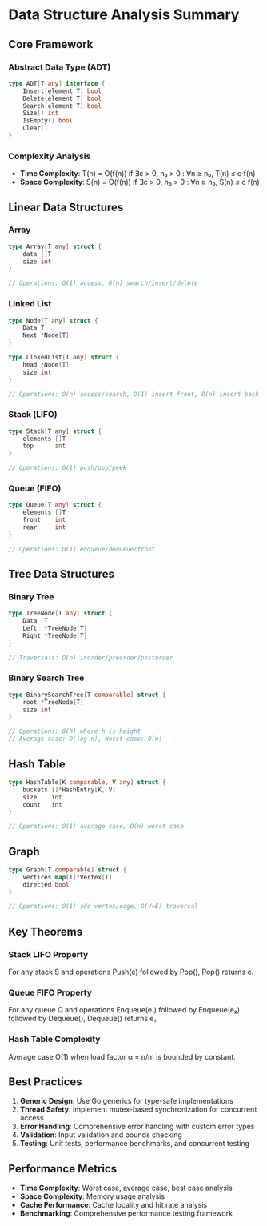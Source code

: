 # Data Structure Analysis Summary

## Core Framework

### Abstract Data Type (ADT)

```go
type ADT[T any] interface {
    Insert(element T) bool
    Delete(element T) bool
    Search(element T) bool
    Size() int
    IsEmpty() bool
    Clear()
}

```

### Complexity Analysis

- **Time Complexity**: T(n) = O(f(n)) if ∃c > 0, n₀ > 0 : ∀n ≥ n₀, T(n) ≤ c·f(n)
- **Space Complexity**: S(n) = O(f(n)) if ∃c > 0, n₀ > 0 : ∀n ≥ n₀, S(n) ≤ c·f(n)

## Linear Data Structures

### Array

```go
type Array[T any] struct {
    data []T
    size int
}

// Operations: O(1) access, O(n) search/insert/delete

```

### Linked List

```go
type Node[T any] struct {
    Data T
    Next *Node[T]
}

type LinkedList[T any] struct {
    head *Node[T]
    size int
}

// Operations: O(n) access/search, O(1) insert front, O(n) insert back

```

### Stack (LIFO)

```go
type Stack[T any] struct {
    elements []T
    top      int
}

// Operations: O(1) push/pop/peek

```

### Queue (FIFO)

```go
type Queue[T any] struct {
    elements []T
    front    int
    rear     int
}

// Operations: O(1) enqueue/dequeue/front

```

## Tree Data Structures

### Binary Tree

```go
type TreeNode[T any] struct {
    Data  T
    Left  *TreeNode[T]
    Right *TreeNode[T]
}

// Traversals: O(n) inorder/preorder/postorder

```

### Binary Search Tree

```go
type BinarySearchTree[T comparable] struct {
    root *TreeNode[T]
    size int
}

// Operations: O(h) where h is height
// Average case: O(log n), Worst case: O(n)

```

## Hash Table

```go
type HashTable[K comparable, V any] struct {
    buckets []*HashEntry[K, V]
    size    int
    count   int
}

// Operations: O(1) average case, O(n) worst case

```

## Graph

```go
type Graph[T comparable] struct {
    vertices map[T]*Vertex[T]
    directed bool
}

// Operations: O(1) add vertex/edge, O(V+E) traversal

```

## Key Theorems

### Stack LIFO Property

For any stack S and operations Push(e) followed by Pop(), Pop() returns e.

### Queue FIFO Property  

For any queue Q and operations Enqueue(e₁) followed by Enqueue(e₂) followed by Dequeue(), Dequeue() returns e₁.

### Hash Table Complexity

Average case O(1) when load factor α = n/m is bounded by constant.

## Best Practices

1. **Generic Design**: Use Go generics for type-safe implementations
2. **Thread Safety**: Implement mutex-based synchronization for concurrent access
3. **Error Handling**: Comprehensive error handling with custom error types
4. **Validation**: Input validation and bounds checking
5. **Testing**: Unit tests, performance benchmarks, and concurrent testing

## Performance Metrics

- **Time Complexity**: Worst case, average case, best case analysis
- **Space Complexity**: Memory usage analysis
- **Cache Performance**: Cache locality and hit rate analysis
- **Benchmarking**: Comprehensive performance testing framework

